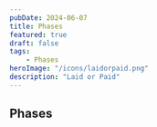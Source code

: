 ```yaml
---
pubDate: 2024-06-07
title: Phases
featured: true
draft: false
tags:
    - Phases
heroImage: "/icons/laidorpaid.png"
description: "Laid or Paid"
---
```


## Phases